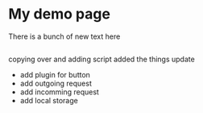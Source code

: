 # My demo page
There is a bunch of new text here

```{mydirective} mywordchangedagain
```

copying over 
and adding script
added the things
update

- add plugin for button 
- add outgoing request
- add incomming request
- add local storage
